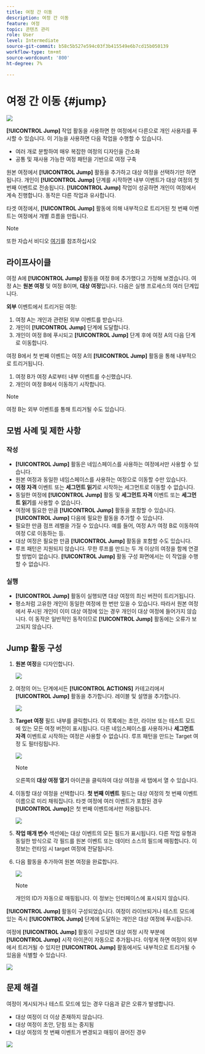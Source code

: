 ```yaml
---
title: 여정 간 이동
description: 여정 간 이동
feature: 여정
topic: 콘텐츠 관리
role: User
level: Intermediate
source-git-commit: b58c5b527e594c03f3b415549e6b7cd15b050139
workflow-type: tm+mt
source-wordcount: '800'
ht-degree: 7%

---
```


# 여정 간 이동 {#jump}

![](../assets/do-not-localize/badge.png)

**[!UICONTROL Jump]** 작업 활동을 사용하면 한 여정에서 다른으로 개인 사용자를 푸시할 수 있습니다. 이 기능을 사용하면 다음 작업을 수행할 수 있습니다.

* 여러 개로 분할하여 매우 복잡한 여정의 디자인을 간소화
* 공통 및 재사용 가능한 여정 패턴을 기반으로 여정 구축

원본 여정에서 **[!UICONTROL Jump]** 활동을 추가하고 대상 여정을 선택하기만 하면 됩니다. 개인이 **[!UICONTROL Jump]** 단계를 시작하면 내부 이벤트가 대상 여정의 첫 번째 이벤트로 전송됩니다. **[!UICONTROL Jump]** 작업이 성공하면 개인이 여정에서 계속 진행합니다. 동작은 다른 작업과 유사합니다.

타겟 여정에서, **[!UICONTROL Jump]** 활동에 의해 내부적으로 트리거된 첫 번째 이벤트는 여정에서 개별 흐름을 만듭니다.

>[!NOTE]
>
>또한 자습서 비디오 [여기](https://experienceleague.adobe.com/docs/journey-orchestration-learn/tutorials/building-a-journey/jumping-to-another-journey.html?lang=ko-KR)를 참조하십시오

## 라이프사이클

여정 A에 **[!UICONTROL Jump]** 활동을 여정 B에 추가했다고 가정해 보겠습니다. 여정 A는 **원본 여정** 및 여정 B이며, **대상 여정**입니다.
다음은 실행 프로세스의 여러 단계입니다.

**외부** 이벤트에서 트리거된 여정:

1. 여정 A는 개인과 관련된 외부 이벤트를 받습니다.
1. 개인이 **[!UICONTROL Jump]** 단계에 도달합니다.
1. 개인이 여정 B에 푸시되고 **[!UICONTROL Jump]** 단계 후에 여정 A의 다음 단계로 이동합니다.

여정 B에서 첫 번째 이벤트는 여정 A의 **[!UICONTROL Jump]** 활동을 통해 내부적으로 트리거됩니다.

1. 여정 B가 여정 A로부터 내부 이벤트를 수신했습니다.
1. 개인이 여정 B에서 이동하기 시작합니다.

>[!NOTE]
>
>여정 B는 외부 이벤트를 통해 트리거될 수도 있습니다.

## 모범 사례 및 제한 사항

### 작성

* **[!UICONTROL Jump]** 활동은 네임스페이스를 사용하는 여정에서만 사용할 수 있습니다.
* 원본 여정과 동일한 네임스페이스를 사용하는 여정으로 이동할 수만 있습니다.
* **여정 자격** 이벤트 또는 **세그먼트 읽기**&#x200B;로 시작하는 세그먼트로 이동할 수 없습니다.
* 동일한 여정에 **[!UICONTROL Jump]** 활동 및 **세그먼트 자격** 이벤트 또는 **세그먼트 읽기**&#x200B;를 사용할 수 없습니다.
* 여정에 필요한 만큼 **[!UICONTROL Jump]** 활동을 포함할 수 있습니다. **[!UICONTROL Jump]** 다음에 필요한 활동을 추가할 수 있습니다.
* 필요한 만큼 점프 레벨을 가질 수 있습니다. 예를 들어, 여정 A가 여정 B로 이동하여 여정 C로 이동하는 등.
* 대상 여정은 필요한 만큼 **[!UICONTROL Jump]** 활동을 포함할 수도 있습니다.
* 루프 패턴은 지원되지 않습니다. 무한 루프를 만드는 두 개 이상의 여정을 함께 연결할 방법이 없습니다. **[!UICONTROL Jump]** 활동 구성 화면에서는 이 작업을 수행할 수 없습니다.

### 실행

* **[!UICONTROL Jump]** 활동이 실행되면 대상 여정의 최신 버전이 트리거됩니다.
* 평소처럼 고유한 개인이 동일한 여정에 한 번만 있을 수 있습니다. 따라서 원본 여정에서 푸시된 개인이 이미 대상 여정에 있는 경우 개인이 대상 여정에 들어가지 않습니다. 이 동작은 일반적인 동작이므로 **[!UICONTROL Jump]** 활동에는 오류가 보고되지 않습니다.

## Jump 활동 구성

1. **원본 여정**&#x200B;을 디자인합니다.

   ![](../assets/jump1.png)

1. 여정의 어느 단계에서든 **[!UICONTROL ACTIONS]** 카테고리에서 **[!UICONTROL Jump]** 활동을 추가합니다. 레이블 및 설명을 추가합니다.

   ![](../assets/jump2.png)

1. **Target 여정** 필드 내부를 클릭합니다.
이 목록에는 초안, 라이브 또는 테스트 모드에 있는 모든 여정 버전이 표시됩니다. 다른 네임스페이스를 사용하거나 **세그먼트 자격** 이벤트로 시작하는 여정은 사용할 수 없습니다. 루프 패턴을 만드는 Target 여정 도 필터링됩니다.

   ![](../assets/jump3.png)

   >[!NOTE]
   >
   >오른쪽의 **대상 여정 열기** 아이콘을 클릭하여 대상 여정을 새 탭에서 열 수 있습니다.

1. 이동할 대상 여정을 선택합니다.
**첫 번째 이벤트** 필드는 대상 여정의 첫 번째 이벤트 이름으로 미리 채워집니다. 타겟 여정에 여러 이벤트가 포함된 경우 **[!UICONTROL Jump]**&#x200B;은 첫 번째 이벤트에서만 허용됩니다.

   ![](../assets/jump4.png)

1. **작업 매개 변수** 섹션에는 대상 이벤트의 모든 필드가 표시됩니다. 다른 작업 유형과 동일한 방식으로 각 필드를 원본 이벤트 또는 데이터 소스의 필드에 매핑합니다. 이 정보는 런타임 시 target 여정에 전달됩니다.
1. 다음 활동을 추가하여 원본 여정을 완료합니다.

   ![](../assets/jump5.png)


   >[!NOTE]
   >
   >개인의 ID가 자동으로 매핑됩니다. 이 정보는 인터페이스에 표시되지 않습니다.

**[!UICONTROL Jump]** 활동이 구성되었습니다. 여정이 라이브되거나 테스트 모드에 있는 즉시 **[!UICONTROL Jump]** 단계에 도달하는 개인은 대상 여정에 푸시됩니다.

여정에 **[!UICONTROL Jump]** 활동이 구성되면 대상 여정 시작 부분에 **[!UICONTROL Jump]** 시작 아이콘이 자동으로 추가됩니다. 이렇게 하면 여정이 외부에서 트리거될 수 있지만 **[!UICONTROL Jump]** 활동에서도 내부적으로 트리거될 수 있음을 식별할 수 있습니다.

![](../assets/jump7.png)

## 문제 해결

여정이 게시되거나 테스트 모드에 있는 경우 다음과 같은 오류가 발생합니다.
* 대상 여정이 더 이상 존재하지 않습니다.
* 대상 여정이 초안, 닫힘 또는 중지됨
* 대상 여정의 첫 번째 이벤트가 변경되고 매핑이 끊어진 경우

![](../assets/jump6.png)
